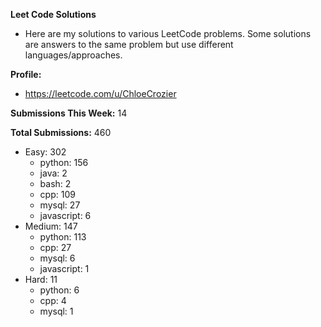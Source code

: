 **Leet Code Solutions**

- Here are my solutions to various LeetCode problems. Some solutions are answers to the same problem but use different languages/approaches.

**Profile:**

- https://leetcode.com/u/ChloeCrozier

**Submissions This Week:** 14

**Total Submissions:** 460
- Easy: 302
  - python: 156
  - java: 2
  - bash: 2
  - cpp: 109
  - mysql: 27
  - javascript: 6
- Medium: 147
  - python: 113
  - cpp: 27
  - mysql: 6
  - javascript: 1
- Hard: 11
  - python: 6
  - cpp: 4
  - mysql: 1